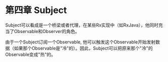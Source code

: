 # 第四章 Subject
 Subject可以看成是一个桥梁或者代理，在某些Rx实现中（如RxJava），他同时充当了Observable和Observer的角色。

 由于一个Subject订阅一个Observable, 他可以触发这个Observable开始发射数据（如果那个Observable是"冷"的）。因此，Subject可以把原来那个"冷"的Observable变成"热"的。